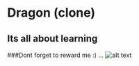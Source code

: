 
# Dragon (clone)
## Its all about learning
###Dont forget to reward me :) ... 
 ![alt text](https://fbcdn-sphotos-f-a.akamaihd.net/hphotos-ak-xfp1/v/t1.0-9/10451896_830556537015927_4752080271864368155_n.jpg?oh=d6684e1761f1353f66683afc0422479d&oe=554C96BD&__gda__=1430879028_e41b2df601e85eb1be72cafca74a6f80 "Logo Title Text 1")
 
